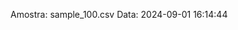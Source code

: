  Amostra: sample_100.csv
                               Data: 2024-09-01 16:14:44
                        